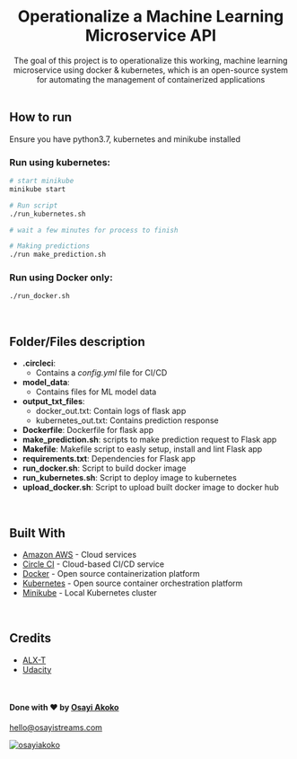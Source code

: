 
<div align="center">
  <h1>Operationalize a Machine Learning Microservice API</h1>
</div>

<div align="center">
  The goal of this project is to operationalize this working, machine learning microservice using docker & kubernetes, which is an open-source system for automating the management of containerized applications
</div>

<br>

## How to run

Ensure you have python3.7, kubernetes and minikube installed

### Run using kubernetes:
```sh
# start minikube
minikube start

# Run script
./run_kubernetes.sh

# wait a few minutes for process to finish

# Making predictions
./run make_prediction.sh

```
### Run using Docker only:
```sh
./run_docker.sh
``` 

<br>

## Folder/Files description

- **.circleci**: 
    - Contains a _config.yml_ file for CI/CD
- **model_data**: 
    -  Contains files for ML model data
- **output_txt_files**: 
    - docker_out.txt: Contain logs of flask app 
    - kubernetes_out.txt: Contains prediction response 
- **Dockerfile**: Dockerfile for flask app
- **make_prediction.sh**: scripts to make prediction request to Flask app
- **Makefile**: Makefile script to easly setup, install and lint Flask app
- **requirements.txt**: Dependencies for Flask app
- **run_docker.sh**: Script to build docker image
- **run_kubernetes.sh**: Script to deploy image to kubernetes
- **upload_docker.sh**: Script to upload built docker image to docker hub

<br>

## Built With

- [Amazon AWS](https://aws.amazon.com/) - Cloud services
- [Circle CI](www.circleci.com) - Cloud-based CI/CD service
- [Docker](https://prometheus.io/) - Open source containerization platform
- [Kubernetes](https://kubernetes.io/) - Open source container orchestration platform
- [Minikube](https://minikube.sigs.k8s.io/docs/) - Local Kubernetes cluster


<br>

## Credits
- [ALX-T](https://www.alx-t.com/)
- [Udacity](https://udacity.com)

<br>

#### Done with ❤️ by [Osayi Akoko](https://osayistreams.com)

hello@osayistreams.com

[![osayiakoko](https://circleci.com/gh/osayiakoko/ml-microservice-api-devops.svg?style=svg)](https://circleci.com/gh/osayiakoko/ml-microservice-api-devops)

